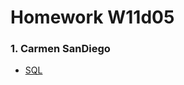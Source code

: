 # Homework W11d05

### 1. Carmen SanDiego
- [SQL](https://git.generalassemb.ly/SEIR-Margaret/homework-w11d05/tree/master/carmen-sandiego)



